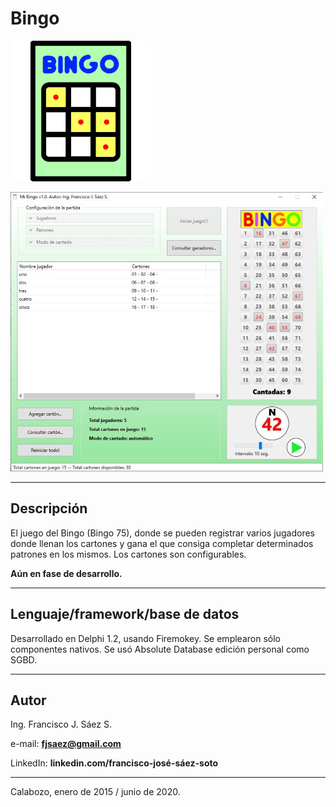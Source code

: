 # Bingo

![Bingo](/Imagen/icono_bingo2.png)

![Pantalla principal](/Imagen/bingo_pantalla.jpg)

---

## Descripción

El juego del Bingo (Bingo 75), donde se pueden registrar varios jugadores donde llenan los cartones y gana el que consiga completar determinados patrones en los mismos. Los  cartones son configurables. 

**Aún en fase de desarrollo.**

---

## Lenguaje/framework/base de datos

Desarrollado en Delphi 1.2, usando Firemokey. Se emplearon sólo componentes nativos. Se usó Absolute Database edición personal como SGBD. 

---

## Autor

Ing. Francisco J. Sáez S.

e-mail: **fjsaez@gmail.com**

LinkedIn: **linkedin.com/francisco-josé-sáez-soto**

---
Calabozo, enero de 2015 / junio de 2020.
